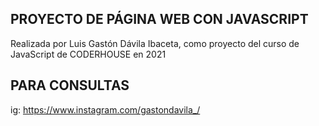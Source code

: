 ## PROYECTO DE PÁGINA WEB CON JAVASCRIPT

Realizada por Luis Gastón Dávila Ibaceta, como proyecto del curso de JavaScript de CODERHOUSE en 2021

## PARA CONSULTAS

ig: https://www.instagram.com/gastondavila_/
